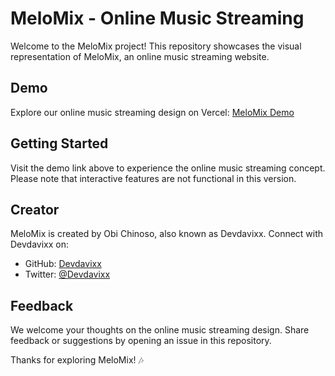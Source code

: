 # MeloMix - Online Music Streaming

Welcome to the MeloMix project! This repository showcases the visual representation of MeloMix, an online music streaming website.

## Demo

Explore our online music streaming design on Vercel: [MeloMix Demo](https://melomix-b83r02k1e-devdavixs-projects.vercel.app/)



## Getting Started

Visit the demo link above to experience the online music streaming concept. Please note that interactive features are not functional in this version.

## Creator

MeloMix is created by Obi Chinoso, also known as Devdavixx. Connect with Devdavixx on:

- GitHub: [Devdavixx](https://github.com/devdavix2)
- Twitter: [@Devdavixx](https://twitter.com/Devdavix)

## Feedback

We welcome your thoughts on the online music streaming design. Share feedback or suggestions by opening an issue in this repository.

Thanks for exploring MeloMix! 🎶
